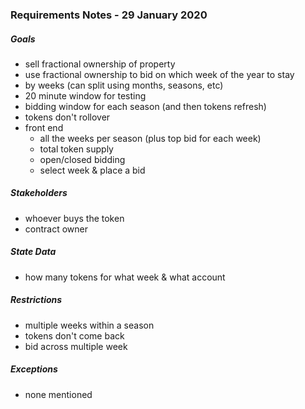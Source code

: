 ### Requirements Notes - 29 January 2020
##### Goals
- sell fractional ownership of property
- use fractional ownership to bid on which week of the year to stay
- by weeks (can split using months, seasons, etc)
- 20 minute window for testing
- bidding window for each season (and then tokens refresh)
- tokens don't rollover
- front end
  - all the weeks per season (plus top bid for each week)
  - total token supply
  - open/closed bidding
  - select week & place a bid
##### Stakeholders
- whoever buys the token
- contract owner
##### State Data
- how many tokens for what week & what account
##### Restrictions
- multiple weeks within a season
- tokens don't come back
- bid across multiple week
##### Exceptions
- none mentioned
